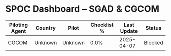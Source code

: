# SPOC Dashboard – SGAD & CGCOM

| Piloting Agent | Country | Pilot | Checklist % | Last Update | Status |
|----------------|---------|--------|--------------|-------------|--------|
| CGCOM | Unknown | Unknown | 0.0% | 2025-04-07 | Blocked |

